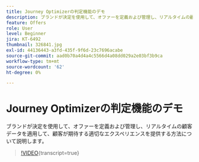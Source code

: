 ```yaml
---
title: Journey Optimizerの判定機能のデモ
description: ブランドが決定を使用して、オファーを定義および管理し、リアルタイムの顧客データを適用して、顧客が期待する適切なエクスペリエンスを提供する方法について説明します。
feature: Offers
role: User
level: Beginner
jira: KT-6492
thumbnail: 326841.jpg
exl-id: 44136443-a3fd-435f-9f6d-23c7696acabe
source-git-commit: aad0b70a4d4a4c5566d4a08dd029a2e03bf3b9ca
workflow-type: tm+mt
source-wordcount: '62'
ht-degree: 0%

---
```


# Journey Optimizerの判定機能のデモ

ブランドが決定を使用して、オファーを定義および管理し、リアルタイムの顧客データを適用して、顧客が期待する適切なエクスペリエンスを提供する方法について説明します。

>[!VIDEO](https://video.tv.adobe.com/v/3451100?quality=12&learn=on){transcript=true}
